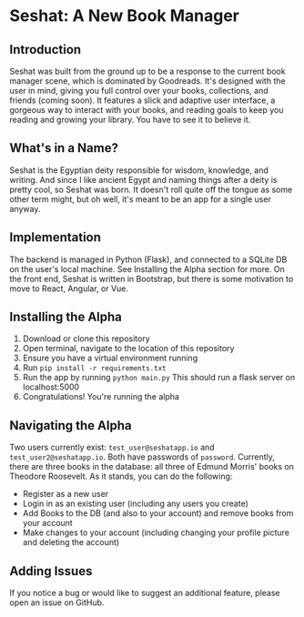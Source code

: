 # Seshat: A New Book Manager

## Introduction

Seshat was built from the ground up to be a response to the current book manager scene, which is dominated by Goodreads. It's designed with the user in mind, giving you full control over your books, collections, and friends (coming soon). It features a slick and adaptive user interface, a gorgeous way to interact with your books, and reading goals to keep you reading and growing your library. You have to see it to believe it.

## What's in a Name?

Seshat is the Egyptian deity responsible for wisdom, knowledge, and writing. And since I like ancient Egypt and naming things after a deity is pretty cool, so Seshat was born. It doesn't roll quite off the tongue as some other term might, but oh well, it's meant to be an app for a single user anyway.

## Implementation

The backend is managed in Python (Flask), and connected to a SQLite DB on the user's local machine. See Installing the Alpha section for more. On the front end, Seshat is written in Bootstrap, but there is some motivation to move to React, Angular, or Vue.

## Installing the Alpha

1. Download or clone this repository
2. Open terminal, navigate to the location of this repository
3. Ensure you have a virtual environment running
4. Run `pip install -r requirements.txt`
5. Run the app by running `python main.py` This should run a flask server on localhost:5000
5. Congratulations! You're running the alpha

## Navigating the Alpha

Two users currently exist: `test_user@seshatapp.io` and `test_user2@seshatapp.io`. Both have passwords of `password`. Currently, there are three books in the database: all three of Edmund Morris' books on Theodore Roosevelt.
As it stands, you can do the following:

* Register as a new user
* Login in as an existing user (including any users you create)
* Add Books to the DB (and also to your account) and remove books from your account
* Make changes to your account (including changing your profile picture and deleting the account)

## Adding Issues

If you notice a bug or would like to suggest an additional feature, please open an issue on GitHub.
